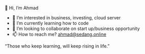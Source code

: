 👋 Hi, I’m Ahmad
- 👀 I’m interested in business, investing, cloud server
- 🌱 I’m currently learning how to code
- 💞️ I’m looking to collaborate on start up/business opportunity
- 📫 How to reach me? ahmad@sedang.online

“Those who keep learning, will keep rising in life.”

<!---
achmadzubairr/achmadzubairr is a ✨ special ✨ repository because its `README.md` (this file) appears on your GitHub profile.
You can click the Preview link to take a look at your changes.
--->
